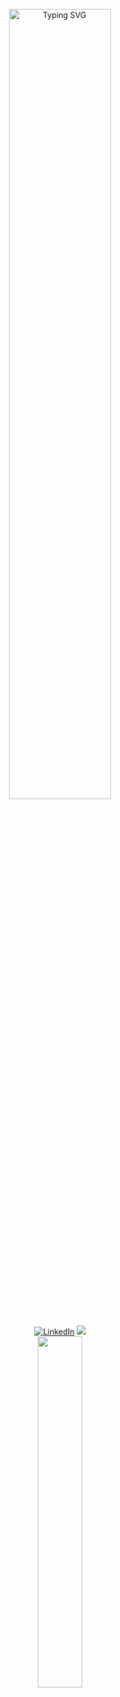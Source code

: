<p align="center">
<a href="https://git.io/typing-svg"><img width="60%" src="https://readme-typing-svg.herokuapp.com?font=&size=18&pause=1000&color=593AFF&center=true&random=false&width=435&lines=Hello+Im+Luck;I+like+to+develop+in+C%23;And+sometimes+I+hate+C%23" alt="Typing SVG" /></a>
<br>
<a href="#"><img src="https://download1655.mediafire.com/bm4u6sh8egxgjJV1mM3zqJwlGjmSLnXF98DcAhN0RT0P9YdoXQ3mZSjXYEQe33yXiFmzPzI9TIj9x4A-2_d5jnVbaGk0ohElpKtDwj5hdlemOGAWHY-pv5_1nlDfjQtQ8H9rpLf8_J962X9Jxg7ZoQn4QXHjUjt6jRwMJQDRyhRqiT8U/3kb3w747glwn0l3/Linkedin.png" alt="LinkedIn" ></a>
<a href="#"><img src="https://download1326.mediafire.com/n3olp9ig6bzgni4_tPW-dq9QPkUY9AiUse4csDOFCcvqdOfdNA3IuqUosV6MiuE2r7bc4btKDN0SHDMkpx9t3mywyRz3jhfVPvLcm2A7y96lmv-k0zwmcQEWCbTkHzHH5uIU1jftIZlT7Boo0lE7mIgvuRFTLUofX2pWAP1ltHla_Ibe/18gbktzkkvsjr1o/image.psd.png" ></a>
<br>
<a href="https://github.com/luckdiamond0"><img width="40%" src="https://github-readme-stats.vercel.app/api/top-langs/?username=luckdiamond0&theme=dark&hide=html,css,cmake,yara&layout=compact&langs_cont=5&bg_color=101010&hide_title=true"></a>
</p>
